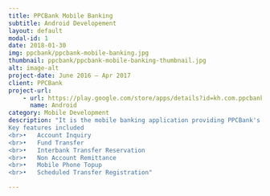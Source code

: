 ```yaml
---
title: PPCBank Mobile Banking
subtitle: Android Developement
layout: default
modal-id: 1
date: 2018-01-30
img: ppcbank/ppcbank-mobile-banking.jpg
thumbnail: ppcbank/ppcbank-mobile-banking-thumbnail.jpg
alt: image-alt
project-date: June 2016 – Apr 2017
client: PPCBank
project-url:
    - url: https://play.google.com/store/apps/details?id=kh.com.ppcbank.mbanking
      name: Android
category: Mobile Development
description: "It is the mobile banking application providing PPCBank's customer to perform banking activities in mobile envrionment.
Key features included
<br>•	Account Inquiry
<br>•	Fund Transfer
<br>•	Interbank Transfer Reservation
<br>•	Non Account Remittance
<br>•	Mobile Phone Topup
<br>•	Scheduled Transfer Registration"

---
```

